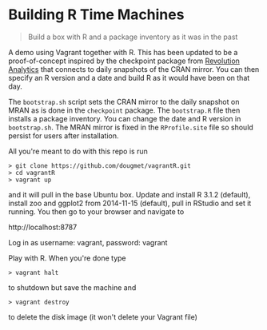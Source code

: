 # Building R Time Machines

> Build a box with R and a package inventory as it was in the past

A demo using Vagrant together with R. This has been updated to be a proof-of-concept inspired by the checkpoint package from [Revolution Analytics](http://blog.revolutionanalytics.com/2014/10/introducing-rrt.html) that connects to daily snapshots of the CRAN mirror. You can then specify an R version and a date and build R as it would have been on that day.

The `bootstrap.sh` script sets the CRAN mirror to the daily snapshot on MRAN as is done in the `checkpoint` package. The `bootstrap.R` file then installs a package inventory. You can change the date and R version in `bootstrap.sh`. The MRAN mirror is fixed in the `RProfile.site` file so should persist for users after installation.

All you're meant to do with this repo is run

```
> git clone https://github.com/dougmet/vagrantR.git 
> cd vagrantR
> vagrant up
```

and it will pull in the base Ubuntu box. Update and install R 3.1.2 (default), install zoo and ggplot2 from 2014-11-15 (default), pull in RStudio and set it running. You then go to your browser and navigate to

http://localhost:8787

Log in as username: vagrant, password: vagrant

Play with R. When you're done type

```
> vagrant halt
```

to shutdown but save the machine and

```
> vagrant destroy
```

to delete the disk image (it won't delete your Vagrant file)

